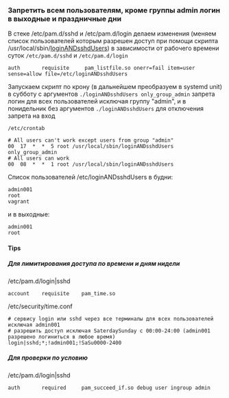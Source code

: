 ### Запретить всем пользователям, кроме группы admin логин в выходные и праздничные дни


В стеке /etc/pam.d/sshd и /etc/pam.d/login делаем изменения (меняем список пользователей которым разрешен доступ при помощи скрипта /usr/local/sbin/[loginANDsshdUsers](https://github.com/kyourselfer/OTUS_LinuxAdmin201804/blob/master/lesson17_pam/time_limit/loginANDsshdUsers)) в зависимости от рабочего времени суток
`/etc/pam.d/sshd` и `/etc/pam.d/login`
```
auth       requisite     pam_listfile.so onerr=fail item=user sense=allow file=/etc/loginANDsshdUsers
```
Запускаем скрипт по крону (в дальнейшем преобразуем в systemd unit) в субботу с аргументов `./loginANDsshdUsers only_group_admin` запрета логин для всех пользователей исключая группу "admin", и в понидельник без аргументов `./loginANDsshdUsers` для отключения запрета на вход

`/etc/crontab`
```
# All users can't work except users from group "admin"
00  17  *  *  5 root /usr/local/sbin/loginANDsshdUsers only_group_admin
# All users can work
00  08  *  *  1 root /usr/local/sbin/loginANDsshdUsers

```
 Список пользователей /etc/loginANDsshdUsers в будни:
 ```
admin001
root
vagrant
 ```
 и в выходные:
 ```
admin001
root
 ```



#### Tips
##### Для лимитирования доступа по времени и дням нидели

/etc/pam.d/login|sshd

`account    requisite    pam_time.so`

/etc/security/time.conf
```
# сервису login или sshd через все терминалы для всех пользователей исключая admin001
# разрешить доступ исключая SaterdaySunday с 00:00-24:00 (admin001 разрешено логиниться в любое время)
login|sshd;*;!admin001;!SaSu0000-2400
```
##### Для проверки по условию

/etc/pam.d/login|sshd
```
auth       required     pam_succeed_if.so debug user ingroup admin
```

